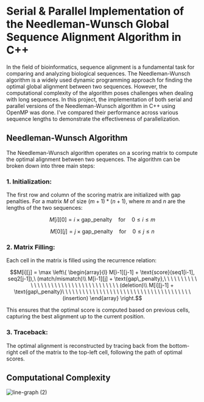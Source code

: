 # Serial & Parallel Implementation of the Needleman-Wunsch Global Sequence Alignment Algorithm in C++
In the field of bioinformatics, sequence alignment is a fundamental task for comparing and analyzing biological sequences. The Needleman-Wunsch algorithm is a widely used dynamic programming approach for finding the optimal global alignment between two sequences. However, the computational complexity of the algorithm poses challenges when dealing with long sequences. In this project, the implementation of both serial and parallel versions of the Needleman-Wunsch algorithm in C++ using OpenMP was done. I've compared their performance across various sequence lengths to demonstrate the effectiveness of parallelization.

## Needleman-Wunsch Algorithm
The Needleman-Wunsch algorithm operates on a scoring matrix to compute the optimal alignment between two sequences. The algorithm can be broken down into three main steps:

### 1. Initialization:
The first row and column of the scoring matrix are initialized with gap penalties. For a matrix $M$ of size $(m+1)*(n+1)$, where $m$ and $n$ are the lengths of the two sequences:
```math
M[i][0] = i \times \text{gap\_penalty} \quad \text{for} \quad 0 \leq i \leq m
```
```math
M[0][j] = j \times \text{gap\_penalty} \quad \text{for} \quad 0 \leq j \leq n
```
### 2. Matrix Filling:
Each cell in the matrix is filled using the recurrence relation:
```math
M[i][j] = \max \left\{
\begin{array}{l}
M[i-1][j-1] + \text{score}(seq1[i-1], seq2[j-1]),\ (match/mismatch)\\
M[i-1][j] + \text{gap\_penalty},\ \ \ \ \ \ \ \ \ \ \ \ \ \ \ \ \ \ \ \ \ \ \ \ \ \ \ \ \ \ \  \ \ \ \ \ (deletion)\\
M[i][j-1] + \text{gap\_penalty}\ \ \ \ \ \ \ \ \ \ \ \ \ \ \ \ \ \ \ \ \ \ \ \ \ \ \ \ \ \ \  \ \ \ \ \ \ \ (insertion)
\end{array}
\right.
```
This ensures that the optimal score is computed based on previous cells, capturing the best alignment up to the current position.
### 3. Traceback:
The optimal alignment is reconstructed by tracing back from the bottom-right cell of the matrix to the top-left cell, following the path of optimal scores.

## Computational Complexity



![line-graph (2)](https://github.com/zain-ziad/nw-openmp/assets/28985365/3671a97e-9931-482a-8374-f27373a7ce9e)

